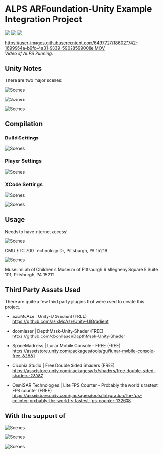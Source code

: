 # ALPS ARFoundation-Unity Example Integration Project

<img src="https://img.shields.io/badge/unity-2020.3.38f1-blue"/> <img src="https://img.shields.io/badge/platform-iOS-green"/> <img src="https://img.shields.io/badge/license-MIT-red"/> 

https://user-images.githubusercontent.com/6497727/186027742-1699954a-b9fd-4a31-9339-59028599008e.MOV <br/>
*Video of ALPS Running.*

## Unity Notes

There are two major scenes:

![Scenes](/ReadMeImages/ALPS_Manager_Info.png)

![Scenes](/ReadMeImages/ALPS_ETC_Layout.jpg)

![Scenes](/ReadMeImages/GlobalFrame.png)

## Compilation

### Build Settings

![Scenes](/ReadMeImages/BuildSettings.jpg)




### Player Settings

![Scenes](/ReadMeImages/ProjectSettings.jpg)


### XCode Settings


![Scenes](/ReadMeImages/XCode_Team.jpg)

![Scenes](/ReadMeImages/XCode_Permissions.jpg)


## Usage

Needs to have internet access!


![Scenes](/ReadMeImages/cmuetc.jpg)


CMU ETC
700 Technology Dr, Pittsburgh, PA 15219

![Scenes](/ReadMeImages/museumlab.jpg)


MuseumLab of Children's Museum of Pittsburgh
6 Allegheny Square E Suite 101, Pittsburgh, PA 15212



## Third Party Assets Used
There are quite a few third party plugins that were used to create this project.

* azixMcAze | Unity-UIGradient (FREE) <br/>
https://github.com/azixMcAze/Unity-UIGradient

* doomlaser | DepthMask-Unity-Shader (FREE) <br/>
https://github.com/doomlaser/DepthMask-Unity-Shader

* SpaceMadness | Lunar Mobile Console - FREE (FREE) <br/> 
https://assetstore.unity.com/packages/tools/gui/lunar-mobile-console-free-82881

* Ciconia Studio | Free Double Sided Shaders (FREE) <br/>
https://assetstore.unity.com/packages/vfx/shaders/free-double-sided-shaders-23087

* OmniSAR Technologies | Lite FPS Counter - Probably the world's fastest FPS counter (FREE) <br/>
https://assetstore.unity.com/packages/tools/integration/lite-fps-counter-probably-the-world-s-fastest-fps-counter-132638


## With the support of



![Scenes](/ReadMeImages/alps-logo-dark.png)

![Scenes](/ReadMeImages/etc_logo.jpg)

![Scenes](/ReadMeImages/museumlab_Logo.png)
